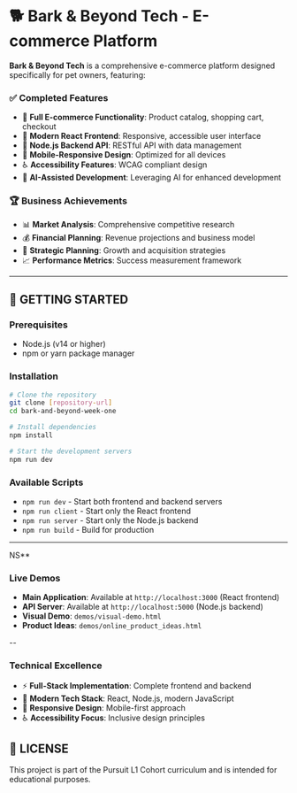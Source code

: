 # 🐕 Bark & Beyond Tech - E-commerce Platform

**Bark & Beyond Tech** is a comprehensive e-commerce platform designed specifically for pet owners, featuring:

### **✅ Completed Features**
- 🛒 **Full E-commerce Functionality**: Product catalog, shopping cart, checkout
- 🎨 **Modern React Frontend**: Responsive, accessible user interface
- 🔧 **Node.js Backend API**: RESTful API with data management
- 📱 **Mobile-Responsive Design**: Optimized for all devices
- ♿ **Accessibility Features**: WCAG compliant design
- 🤖 **AI-Assisted Development**: Leveraging AI for enhanced development

### **🏆 Business Achievements**
- 📊 **Market Analysis**: Comprehensive competitive research
- 💰 **Financial Planning**: Revenue projections and business model
- 🎯 **Strategic Planning**: Growth and acquisition strategies
- 📈 **Performance Metrics**: Success measurement framework

---

## 🚀 **GETTING STARTED**

### **Prerequisites**
- Node.js (v14 or higher)
- npm or yarn package manager

### **Installation**
```bash
# Clone the repository
git clone [repository-url]
cd bark-and-beyond-week-one

# Install dependencies
npm install

# Start the development servers
npm run dev
```

### **Available Scripts**
- `npm run dev` - Start both frontend and backend servers
- `npm run client` - Start only the React frontend
- `npm run server` - Start only the Node.js backend
- `npm run build` - Build for production

---

NS**

### **Live Demos**
- **Main Application**: Available at `http://localhost:3000` (React frontend)
- **API Server**: Available at `http://localhost:5000` (Node.js backend)
- **Visual Demo**: `demos/visual-demo.html`
- **Product Ideas**: `demos/online_product_ideas.html`

--

### **Technical Excellence**
- ⚡ **Full-Stack Implementation**: Complete frontend and backend
- 🎯 **Modern Tech Stack**: React, Node.js, modern JavaScript
- 📱 **Responsive Design**: Mobile-first approach
- ♿ **Accessibility Focus**: Inclusive design principles

## 📄 **LICENSE**

This project is part of the Pursuit L1 Cohort curriculum and is intended for educational purposes.
